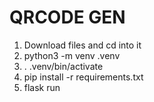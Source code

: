 # QRCODE GEN 

1. Download files and cd into it
2. python3 -m venv .venv
3. . .venv/bin/activate
4. pip install -r requirements.txt
5. flask run